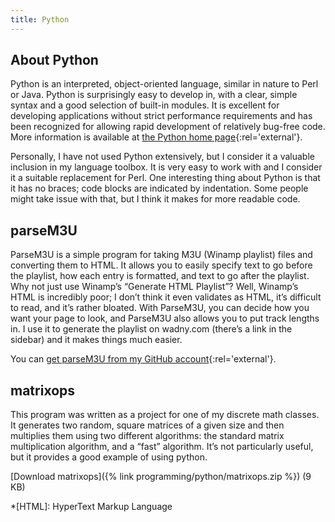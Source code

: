 ```yaml
---
title: Python
---
```

## About Python
Python is an interpreted, object-oriented language, similar in nature to Perl or Java. Python is surprisingly easy to develop in, with a clear, simple syntax and a good selection of built-in modules. It is excellent for developing applications without strict performance requirements and has been recognized for allowing rapid development of relatively bug-free code. More information is available at [the Python home page](https://www.python.org/ "The Python programming language"){:rel='external'}.

Personally, I have not used Python extensively, but I consider it a valuable inclusion in my language toolbox. It is very easy to work with and I consider it a suitable replacement for Perl. One interesting thing about Python is that it has no braces; code blocks are indicated by indentation. Some people might take issue with that, but I think it makes for more readable code.

## parseM3U
ParseM3U is a simple program for taking M3U (Winamp playlist) files and converting them to HTML. It allows you to easily specify text to go before the playlist, how each entry is formatted, and text to go after the playlist. Why not just use Winamp’s “Generate HTML Playlist”? Well, Winamp’s HTML is incredibly poor; I don’t think it even validates as HTML, it’s difficult to read, and it’s rather bloated. With ParseM3U, you can decide how you want your page to look, and ParseM3U also allows you to put track lengths in. I use it to generate the playlist on wadny.com (there’s a link in the sidebar) and it makes things much easier.

You can [get parseM3U from my GitHub account](https://github.com/qidydl/parseM3U){:rel='external'}.

## matrixops
This program was written as a project for one of my discrete math classes. It generates two random, square matrices of a given size and then multiplies them using two different algorithms: the standard matrix multiplication algorithm, and a “fast” algorithm. It’s not particularly useful, but it provides a good example of using python.

[Download matrixops]({% link programming/python/matrixops.zip %}) (9 KB)

*[HTML]: HyperText Markup Language